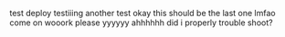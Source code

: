 test deploy
testiiing
another test
okay this should be the last one lmfao
come on wooork please
yyyyyy
ahhhhhh
did i properly trouble shoot?
